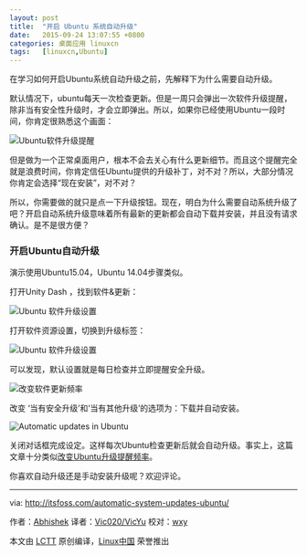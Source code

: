 ```yaml
---
layout: post
title:	"开启 Ubuntu 系统自动升级"
date:	2015-09-24 13:07:55 +0800 
categories:	桌面应用 linuxcn 
tags:	[linuxcn,Ubuntu]
---
```



在学习如何开启Ubuntu系统自动升级之前，先解释下为什么需要自动升级。


默认情况下，ubuntu每天一次检查更新。但是一周只会弹出一次软件升级提醒，除非当有安全性升级时，才会立即弹出。所以，如果你已经使用Ubuntu一段时间，你肯定很熟悉这个画面：


![Ubuntu软件升级提醒](/Asserts/Images//attachment/album/201509/24/130756xzu70z81ef88a7w7.png)


但是做为一个正常桌面用户，根本不会去关心有什么更新细节。而且这个提醒完全就是浪费时间，你肯定信任Ubuntu提供的升级补丁，对不对？所以，大部分情况你肯定会选择“现在安装”，对不对？


所以，你需要做的就只是点一下升级按钮。现在，明白为什么需要自动系统升级了吧？开启自动系统升级意味着所有最新的更新都会自动下载并安装，并且没有请求确认。是不是很方便？


### 开启Ubuntu自动升级


演示使用Ubuntu15.04，Ubuntu 14.04步骤类似。


打开Unity Dash ，找到软件&更新：


![Ubuntu 软件升级设置](/Asserts/Images//attachment/album/201509/24/130757izc6cyg4zmo25cz4.jpg)


打开软件资源设置，切换到升级标签：


![Ubuntu 软件升级设置](/Asserts/Images//attachment/album/201509/24/130758w46ku49z10x0hwx6.png)


可以发现，默认设置就是每日检查并立即提醒安全升级。


![改变软件更新频率](/Asserts/Images//attachment/album/201509/24/130759svo6xpssnosusrsp.png)


改变 ‘当有安全升级’和‘当有其他升级’的选项为：下载并自动安装。


![Automatic updates in Ubuntu](/Asserts/Images//attachment/album/201509/24/130801az5lsstmhhvlvgns.png)


关闭对话框完成设定。这样每次Ubuntu检查更新后就会自动升级。事实上，这篇文章十分类似[改变Ubuntu升级提醒频率](http://itsfoss.com/ubuntu-notify-updates-frequently/)。


你喜欢自动升级还是手动安装升级呢？欢迎评论。




---


via: <http://itsfoss.com/automatic-system-updates-ubuntu/>


作者：[Abhishek](http://itsfoss.com/author/abhishek/) 译者：[Vic020/VicYu](http://vicyu.net) 校对：[wxy](https://github.com/wxy)


本文由 [LCTT](https://github.com/LCTT/TranslateProject) 原创编译，[Linux中国](https://linux.cn/) 荣誉推出
